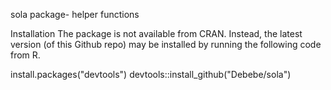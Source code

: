 sola package- helper functions 

Installation
The package is not available from CRAN. Instead, the latest version (of this Github repo) may be installed by running the following code from R.

install.packages("devtools") 
devtools::install_github("Debebe/sola")
